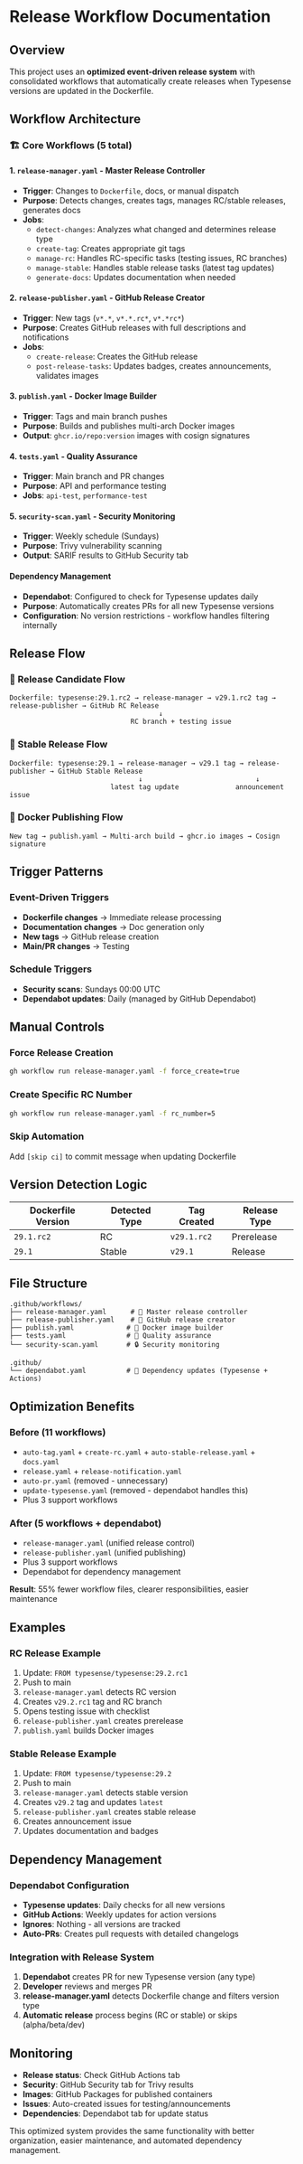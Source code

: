 # Release Workflow Documentation

## Overview

This project uses an **optimized event-driven release system** with consolidated workflows that automatically create releases when Typesense versions are updated in the Dockerfile.

## Workflow Architecture

### 🏗️ Core Workflows (5 total)

#### 1. **`release-manager.yaml`** - Master Release Controller

- **Trigger**: Changes to `Dockerfile`, docs, or manual dispatch
- **Purpose**: Detects changes, creates tags, manages RC/stable releases, generates docs
- **Jobs**:
  - `detect-changes`: Analyzes what changed and determines release type
  - `create-tag`: Creates appropriate git tags
  - `manage-rc`: Handles RC-specific tasks (testing issues, RC branches)
  - `manage-stable`: Handles stable release tasks (latest tag updates)
  - `generate-docs`: Updates documentation when needed

#### 2. **`release-publisher.yaml`** - GitHub Release Creator

- **Trigger**: New tags (`v*.*`, `v*.*.rc*`, `v*.*rc*`)
- **Purpose**: Creates GitHub releases with full descriptions and notifications
- **Jobs**:
  - `create-release`: Creates the GitHub release
  - `post-release-tasks`: Updates badges, creates announcements, validates images

#### 3. **`publish.yaml`** - Docker Image Builder

- **Trigger**: Tags and main branch pushes
- **Purpose**: Builds and publishes multi-arch Docker images
- **Output**: `ghcr.io/repo:version` images with cosign signatures

#### 4. **`tests.yaml`** - Quality Assurance

- **Trigger**: Main branch and PR changes
- **Purpose**: API and performance testing
- **Jobs**: `api-test`, `performance-test`

#### 5. **`security-scan.yaml`** - Security Monitoring

- **Trigger**: Weekly schedule (Sundays)
- **Purpose**: Trivy vulnerability scanning
- **Output**: SARIF results to GitHub Security tab

#### Dependency Management

- **Dependabot**: Configured to check for Typesense updates daily
- **Purpose**: Automatically creates PRs for all new Typesense versions
- **Configuration**: No version restrictions - workflow handles filtering internally

## Release Flow

### 🧪 Release Candidate Flow

```
Dockerfile: typesense:29.1.rc2 → release-manager → v29.1.rc2 tag → release-publisher → GitHub RC Release
                                     ↓
                              RC branch + testing issue
```

### 🚀 Stable Release Flow

```
Dockerfile: typesense:29.1 → release-manager → v29.1 tag → release-publisher → GitHub Stable Release
                                ↓                            ↓
                         latest tag update              announcement issue
```

### 🐳 Docker Publishing Flow

```
New tag → publish.yaml → Multi-arch build → ghcr.io images → Cosign signature
```

## Trigger Patterns

### Event-Driven Triggers

- **Dockerfile changes** → Immediate release processing
- **Documentation changes** → Doc generation only
- **New tags** → GitHub release creation
- **Main/PR changes** → Testing

### Schedule Triggers

- **Security scans**: Sundays 00:00 UTC
- **Dependabot updates**: Daily (managed by GitHub Dependabot)

## Manual Controls

### Force Release Creation

```bash
gh workflow run release-manager.yaml -f force_create=true
```

### Create Specific RC Number

```bash
gh workflow run release-manager.yaml -f rc_number=5
```

### Skip Automation

Add `[skip ci]` to commit message when updating Dockerfile

## Version Detection Logic

| Dockerfile Version | Detected Type | Tag Created | Release Type |
| ------------------ | ------------- | ----------- | ------------ |
| `29.1.rc2`         | RC            | `v29.1.rc2` | Prerelease   |
| `29.1`             | Stable        | `v29.1`     | Release      |

## File Structure

```
.github/workflows/
├── release-manager.yaml      # 🎯 Master release controller
├── release-publisher.yaml    # 📢 GitHub release creator
├── publish.yaml             # 🐳 Docker image builder
├── tests.yaml               # 🧪 Quality assurance
└── security-scan.yaml       # 🔒 Security monitoring

.github/
└── dependabot.yaml          # 🔄 Dependency updates (Typesense + Actions)
```

## Optimization Benefits

### Before (11 workflows)

- `auto-tag.yaml` + `create-rc.yaml` + `auto-stable-release.yaml` + `docs.yaml`
- `release.yaml` + `release-notification.yaml`
- `auto-pr.yaml` (removed - unnecessary)
- `update-typesense.yaml` (removed - dependabot handles this)
- Plus 3 support workflows

### After (5 workflows + dependabot)

- `release-manager.yaml` (unified release control)
- `release-publisher.yaml` (unified publishing)
- Plus 3 support workflows
- Dependabot for dependency management

**Result**: 55% fewer workflow files, clearer responsibilities, easier maintenance

## Examples

### RC Release Example

1. Update: `FROM typesense/typesense:29.2.rc1`
1. Push to main
1. `release-manager.yaml` detects RC version
1. Creates `v29.2.rc1` tag and RC branch
1. Opens testing issue with checklist
1. `release-publisher.yaml` creates prerelease
1. `publish.yaml` builds Docker images

### Stable Release Example

1. Update: `FROM typesense/typesense:29.2`
1. Push to main
1. `release-manager.yaml` detects stable version
1. Creates `v29.2` tag and updates `latest`
1. `release-publisher.yaml` creates stable release
1. Creates announcement issue
1. Updates documentation and badges

## Dependency Management

### Dependabot Configuration

- **Typesense updates**: Daily checks for all new versions
- **GitHub Actions**: Weekly updates for action versions
- **Ignores**: Nothing - all versions are tracked
- **Auto-PRs**: Creates pull requests with detailed changelogs

### Integration with Release System

1. **Dependabot** creates PR for new Typesense version (any type)
1. **Developer** reviews and merges PR
1. **release-manager.yaml** detects Dockerfile change and filters version type
1. **Automatic release** process begins (RC or stable) or skips (alpha/beta/dev)

## Monitoring

- **Release status**: Check GitHub Actions tab
- **Security**: GitHub Security tab for Trivy results
- **Images**: GitHub Packages for published containers
- **Issues**: Auto-created issues for testing/announcements
- **Dependencies**: Dependabot tab for update status

This optimized system provides the same functionality with better organization, easier maintenance, and automated dependency management.
</edits>
